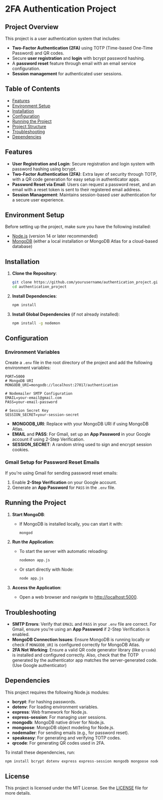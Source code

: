 
# 2FA Authentication Project

## Project Overview

This project is a user authentication system that includes:
- **Two-Factor Authentication (2FA)** using TOTP (Time-based One-Time Password) and QR codes.
- Secure **user registration** and **login** with bcrypt password hashing.
- A **password reset** feature through email with an email service configuration.
- **Session management** for authenticated user sessions.

## Table of Contents

- [Features](#features)
- [Environment Setup](#environment-setup)
- [Installation](#installation)
- [Configuration](#configuration)
- [Running the Project](#running-the-project)
- [Project Structure](#project-structure)
- [Troubleshooting](#troubleshooting)
- [Dependencies](#dependencies)

## Features

- **User Registration and Login**: Secure registration and login system with password hashing using bcrypt.
- **Two-Factor Authentication (2FA)**: Extra layer of security through TOTP, with a QR code generation for easy setup in authenticator apps.
- **Password Reset via Email**: Users can request a password reset, and an email with a reset token is sent to their registered email address.
- **Session Management**: Maintains session-based user authentication for a secure user experience.

## Environment Setup

Before setting up the project, make sure you have the following installed:

- [Node.js](https://nodejs.org/) (version 14 or later recommended)
- [MongoDB](https://www.mongodb.com/) (either a local installation or MongoDB Atlas for a cloud-based database)

## Installation

1. **Clone the Repository**:
   ```bash
   git clone https://github.com/yourusername/authentication_project.git
   cd authentication_project
   ```

2. **Install Dependencies**:
   ```bash
   npm install
   ```

3. **Install Global Dependencies** (if not already installed):
   ```bash
   npm install -g nodemon
   ```

## Configuration

### Environment Variables

Create a `.env` file in the root directory of the project and add the following environment variables:

```env
PORT=5000
# MongoDB URI
MONGODB_URI=mongodb://localhost:27017/authentication

# Nodemailer SMTP Configuration
EMAIL=your-email@gmail.com
PASS=your-email-password

# Session Secret Key
SESSION_SECRET=your-session-secret
```

- **MONGODB_URI**: Replace with your MongoDB URI if using MongoDB Atlas.
- **EMAIL** and **PASS**: For Gmail, set up an **App Password** in your Google account if using 2-Step Verification.
- **SESSION_SECRET**: A random string used to sign and encrypt session cookies.

### Gmail Setup for Password Reset Emails

If you're using Gmail for sending password reset emails:
1. Enable **2-Step Verification** on your Google account.
2. Generate an **App Password** for `PASS` in the `.env` file.

## Running the Project

1. **Start MongoDB**:
   - If MongoDB is installed locally, you can start it with:
     ```bash
     mongod
     ```

2. **Run the Application**:
   - To start the server with automatic reloading:
     ```bash
     nodemon app.js
     ```
   - Or start directly with Node:
     ```bash
     node app.js
     ```

3. **Access the Application**:
   - Open a web browser and navigate to [http://localhost:5000](http://localhost:5000).

## Troubleshooting

- **SMTP Errors**: Verify that `EMAIL` and `PASS` in your `.env` file are correct. For Gmail, ensure you’re using an **App Password** if 2-Step Verification is enabled.
- **MongoDB Connection Issues**: Ensure MongoDB is running locally or check if `MONGODB_URI` is configured correctly for MongoDB Atlas.
- **2FA Not Working**: Ensure a valid QR code generator library (like `qrcode`) is installed and configured correctly. Also, check that the TOTP generated by the authenticator app matches the server-generated code.(Use Google authenticator)

## Dependencies

This project requires the following Node.js modules:

- **bcrypt**: For hashing passwords.
- **dotenv**: For loading environment variables.
- **express**: Web framework for Node.js.
- **express-session**: For managing user sessions.
- **mongodb**: MongoDB native driver for Node.js.
- **mongoose**: MongoDB object modeling for Node.js.
- **nodemailer**: For sending emails (e.g., for password reset).
- **speakeasy**: For generating and verifying TOTP codes.
- **qrcode**: For generating QR codes used in 2FA.

To install these dependencies, run:

```bash
npm install bcrypt dotenv express express-session mongodb mongoose nodemailer speakeasy qrcode
```

## License

This project is licensed under the MIT License. See the [LICENSE](LICENSE) file for more details.
